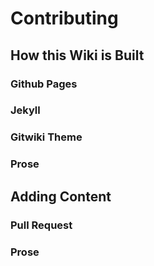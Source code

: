 # Contributing
## How this Wiki is Built
### Github Pages
### Jekyll
### Gitwiki Theme
### Prose
## Adding Content
### Pull Request
### Prose 
